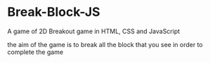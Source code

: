 # Break-Block-JS

A game of 2D Breakout game in HTML, CSS and JavaScript

the aim of the game is to break all the block that you see in order to complete the game
